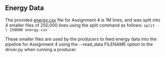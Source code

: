 ## Energy Data
The provided [energy.csv](energy.csv) file for Assignment 4 is 1M lines, and was split into 4 smaller files of 250,000 lines using the split command as follows:
`split -l 250000 energy.csv`

These smaller files are used by the producers to feed energy data into the pipeline for Assignment 4 using the --read_data FILENAME option to the driver.py when running a producer.